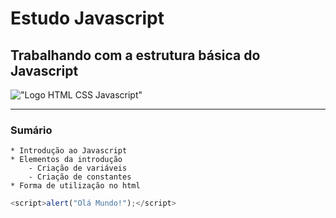 # Estudo Javascript

## Trabalhando com a estrutura básica do Javascript

!["Logo HTML CSS Javascript"](https://preloadweb.files.wordpress.com/2016/03/code-chillout.png?w=1000)

---

### Sumário

    * Introdução ao Javascript
    * Elementos da introdução
        - Criação de variáveis
        - Criação de constantes
    * Forma de utilização no html

```javascript
<script>alert("Olá Mundo!");</script>
```
